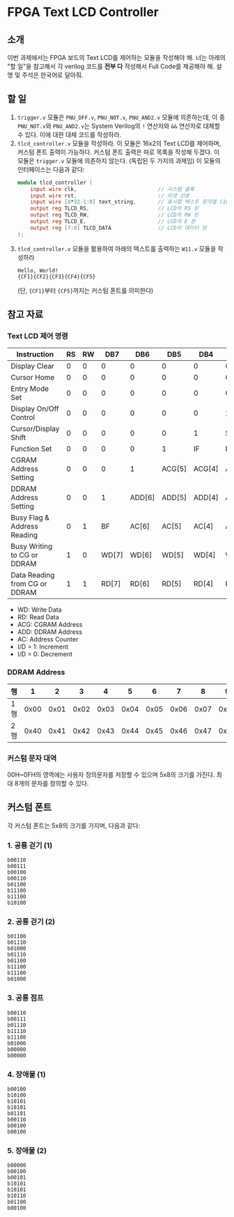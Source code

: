 # FPGA Text LCD Controller

## 소개

이번 과제에서는 FPGA 보드의 Text LCD를 제어하는 모듈을 작성해야 해.
너는 아래의 "할 일"을 참고해서 각 verilog 코드를 **전부 다** 작성해서 Full Code를 제공해야 해.
설명 및 주석은 한국어로 달아줘.

## 할 일

1. `trigger.v` 모듈은 `PNU_DFF.v`, `PNU_NOT.v`, `PNU_AND2.v` 모듈에 의존하는데, 이 중 `PNU_NOT.v`와 `PNU_AND2.v`는 System Verilog의 `!`
   연산자와 `&&` 연산자로 대체할 수 있다. 이에 대한 대체 코드를 작성하라.
2. `tlcd_controller.v` 모듈을 작성하라. 이 모듈은 16x2의 Text LCD를 제어하며, 커스텀 폰트 출력이 가능하다. 커스텀 폰트 출력은 따로 목록을 작성해 두겠다. 이 모듈은
   `trigger.v` 모듈에 의존하지 않는다. (독립된 두 가지의 과제임) 이 모듈의 인터페이스는 다음과 같다:
   ```verilog
   module tlcd_controller (
       input wire clk,                          // 시스템 클록
       input wire rst,                          // 리셋 신호
       input wire [8*32-1:0] text_string,       // 표시할 텍스트 문자열 (16x2 문자, 총 32바이트)
       output reg TLCD_RS,                      // LCD의 RS 핀
       output reg TLCD_RW,                      // LCD의 RW 핀
       output reg TLCD_E,                       // LCD의 E 핀
       output reg [7:0] TLCD_DATA               // LCD의 데이터 핀
   );
   ```
3. `tlcd_controller.v` 모듈을 활용하여 아래의 텍스트를 출력하는 `W11.v` 모듈을 작성하라
    ```
    Hello, World!
    {CF1}{CF2}{CF3}{CF4}{CF5}
    ```
   (단, `{CF1}`부터 `{CF5}`까지는 커스텀 폰트를 의미한다)

## 참고 자료

### Text LCD 제어 명령

| Instruction                   | RS | RW | DB7   | DB6    | DB5    | DB4    | DB3    | DB2    | DB1    | DB0    |
|-------------------------------|----|----|-------|--------|--------|--------|--------|--------|--------|--------|
| Display Clear                 | 0  | 0  | 0     | 0      | 0      | 0      | 0      | 0      | 0      | 1      |
| Cursor Home                   | 0  | 0  | 0     | 0      | 0      | 0      | 0      | 0      | 1      | X      |
| Entry Mode Set                | 0  | 0  | 0     | 0      | 0      | 0      | 0      | 1      | I/D    | S      |
| Display On/Off Control        | 0  | 0  | 0     | 0      | 0      | 0      | 1      | D      | C      | B      |
| Cursor/Display Shift          | 0  | 0  | 0     | 0      | 0      | 1      | S/C    | R/L    | X      | X      |
| Function Set                  | 0  | 0  | 0     | 0      | 1      | IF     | N      | X      | X      | X      |
| CGRAM Address Setting         | 0  | 0  | 0     | 1      | ACG[5] | ACG[4] | ACG[3] | ACG[2] | ACG[1] | ACG[0] |
| DDRAM Address Setting         | 0  | 0  | 1     | ADD[6] | ADD[5] | ADD[4] | ADD[3] | ADD[2] | ADD[1] | ADD[0] |
| Busy Flag & Address Reading   | 0  | 1  | BF    | AC[6]  | AC[5]  | AC[4]  | AC[3]  | AC[2]  | AC[1]  | AC[0]  |
| Busy Writing to CG or DDRAM   | 1  | 0  | WD[7] | WD[6]  | WD[5]  | WD[4]  | WD[3]  | WD[2]  | WD[1]  | WD[0]  |
| Data Reading from CG or DDRAM | 1  | 1  | RD[7] | RD[6]  | RD[5]  | RD[4]  | RD[3]  | RD[2]  | RD[1]  | RD[0]  |

* WD: Write Data
* RD: Read Data
* ACG: CGRAM Address
* ADD: DDRAM Address
* AC: Address Counter
* I/D = 1: Increment
* I/D = 0: Decrement

### DDRAM Address

| 행  | 1    | 2    | 3    | 4    | 5    | 6    | 7    | 8    | 9    | 10   | 11   | 12   | 13   | 14   | 15   | 16   |
|----|------|------|------|------|------|------|------|------|------|------|------|------|------|------|------|------|
| 1행 | 0x00 | 0x01 | 0x02 | 0x03 | 0x04 | 0x05 | 0x06 | 0x07 | 0x08 | 0x09 | 0x0A | 0x0B | 0x0C | 0x0D | 0x0E | 0x0F |
| 2행 | 0x40 | 0x41 | 0x42 | 0x43 | 0x44 | 0x45 | 0x46 | 0x47 | 0x48 | 0x49 | 0x4A | 0x4B | 0x4C | 0x4D | 0x4E | 0x4F |

### 커스텀 문자 대역
00H~0FH의 영역에는 사용자 정의문자를 저장할 수 있으며 5x8의 크기를 가진다.
최대 8개의 문자를 정의할 수 있다.

## 커스텀 폰트

각 커스텀 폰트는 5x8의 크기를 가지며, 다음과 같다:

### 1. 공룡 걷기 (1)

```
b00110
b00111
b00100
b00110
b01100
b11100
b11100
b10100
```

### 2. 공룡 걷기 (2)

```
b01100
b01110
b01000
b01110
b01100
b11100
b11100
b01000
```

### 3. 공룡 점프

```
b00110
b00111
b01110
b11110
b11100
b01000
b00000
b00000
```

### 4. 장애물 (1)

```
b00100
b10100
b10101
b10101
b01101
b00110
b00100
b00100
```

### 5. 장애물 (2)

```
b00000
b00100
b00101
b10101
b10101
b10110
b01100
b00100
```

